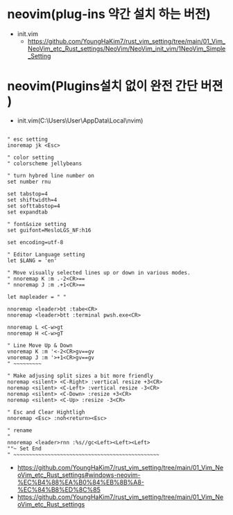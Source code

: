 # neovim(plug-ins 약간 설치 하는 버전)

- init.vim
  - https://github.com/YoungHaKim7/rust_vim_setting/tree/main/01_Vim_NeoVim_etc_Rust_settings/NeoVim/NeoVim_init_vim/1NeoVim_Simple_Setting

# neovim(Plugins설치 없이 완전 간단 버젼 )

- init.vim(C:\Users\User\AppData\Local\nvim)

```vim

" esc setting
inoremap jk <Esc>

" color setting
" colorscheme jellybeans

" turn hybred line number on
set number rnu

set tabstop=4
set shiftwidth=4
set softtabstop=4
set expandtab

" font&size setting
set guifont=MesloLGS_NF:h16

set encoding=utf-8

" Editor Language setting
let $LANG = 'en'

" Move visually selected lines up or down in various modes.
" nnoremap K :m .-2<CR>==
" nnoremap J :m .+1<CR>==

let mapleader = " "
 
nnoremap <leader>bt :tabe<CR>
nnoremap <leader>btt :terminal pwsh.exe<CR>

nnoremap L <C-w>gt
nnoremap H <C-w>gT

" Line Move Up & Down
vnoremap K :m '<-2<CR>gv==gv
vnoremap J :m '>+1<CR>gv==gv
" ~~~~~~~~~

" Make adjusing split sizes a bit more friendly
noremap <silent> <C-Right> :vertical resize +3<CR>
noremap <silent> <C-Left> :vertical resize -3<CR>
noremap <silent> <C-Down> :resize +3<CR>
noremap <silent> <C-Up> :resize -3<CR>

" Esc and Clear Hightligh
nnoremap <Esc> :noh<return><Esc>

" rename
"
nnoremap <leader>rnn :%s//gc<Left><Left><Left>
""~ Set End
" ~~~~~~~~~~~~~~~~~~~~~~~~~~~~~~~~~~~~~~~~~~~~~~~
```

- https://github.com/YoungHaKim7/rust_vim_setting/tree/main/01_Vim_NeoVim_etc_Rust_settings#windows-neovim-%EC%B4%88%EA%B0%84%EB%8B%A8-%EC%84%B8%ED%8C%85
- https://github.com/YoungHaKim7/rust_vim_setting/tree/main/01_Vim_NeoVim_etc_Rust_settings

